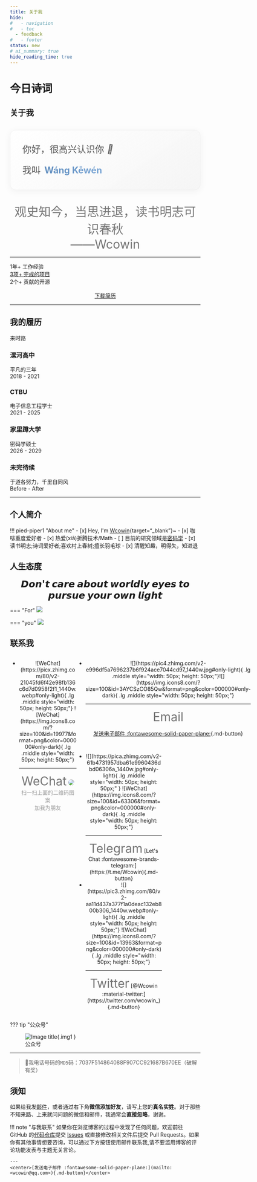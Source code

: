 ```yaml
---
title: 关于我
hide:
#   - navigation
#   - toc
  - feedback
#   - footer
status: new
# ai_summary: true
hide_reading_time: true
---
```


<script src="https://sdk.jinrishici.com/v2/browser/jinrishici.js" charset="utf-8"></script>

# <span id="jinrishici-sentence">今日诗词</span>

## 关于我

<div class="intro-container">
  <div class="intro-text">
    <span class="greeting">你好，很高兴认识你 <span class="wave">👋</span></span>
    <span class="name">我叫 <span class="highlight">Wáng Kēwén</span></span>
  </div>
</div>

<style>
.intro-container {
  background: linear-gradient(145deg, rgba(255,255,255,0.8) 0%, rgba(240,240,240,0.6) 100%);
  border-radius: 16px;
  padding: 2rem;
  margin: 2rem 0;
  box-shadow: 0 4px 20px rgba(0,0,0,0.05);
  border: 1px solid rgba(200,200,200,0.2);
  transition: all 0.3s ease;
}

.intro-container:hover {
  transform: translateY(-5px);
  box-shadow: 0 8px 25px rgba(0,0,0,0.1);
}

.intro-text {
  display: flex;
  flex-direction: column;
  gap: 1rem;
}

.greeting, .name {
  display: block;
  font-size: 1.5rem;
  line-height: 1.6;
  color: #555;
  /* font-family: 'LXGW WenKai', sans-serif; */
}

.highlight {
  background: linear-gradient(120deg, #608DBD 0%, #7BA7D7 100%);
  background-clip: text;
  -webkit-background-clip: text;
  color: transparent;
  font-weight: bold;
  padding: 0 0.2rem;
  position: relative;
}

.wave {
  display: inline-block;
  animation: wave 1.5s infinite;
  transform-origin: 70% 70%;
}

@keyframes wave {
  0% { transform: rotate(0deg); }
  10% { transform: rotate(14deg); }
  20% { transform: rotate(-8deg); }
  30% { transform: rotate(14deg); }
  40% { transform: rotate(-4deg); }
  50% { transform: rotate(10deg); }
  60% { transform: rotate(0deg); }
  100% { transform: rotate(0deg); }
}

/* 深色模式适配 */
[data-md-color-scheme="slate"] .intro-container {
  background: linear-gradient(145deg, rgba(31,33,40) 0%, rgba(31,33,40) 100%);
  border: 1px solid rgba(80,80,80,0.2);
}

[data-md-color-scheme="slate"] .greeting, 
[data-md-color-scheme="slate"] .name {
  color: #e0e0e0;
}

[data-md-color-scheme="slate"] .highlight {
  background: linear-gradient(120deg, #7BA7D7 0%, #A8C5E5 100%);
  background-clip: text;
  -webkit-background-clip: text;
}

/* 移动端适配 */
@media (max-width: 768px) {
  .intro-container {
    padding: 1.5rem;
    margin: 1.5rem 0;
  }
  
  .greeting, .name {
    font-size: 1.3rem;
  }
}
</style>

<!-- <div class="flip-container">
<div class="image-container">
    <img src="https://pic4.zhimg.com/v2-a0456a5f527c1923f096759f2926012f_1440w.jpg" alt="Back Image">
    <img src="https://picx.zhimg.com/v2-fb22186d2490043435a72876950492f5_1440w.jpg" alt="Front Image">
</div>
</div>
<style>
    .flip-container {
    position: relative;
    width: 280px;
    height: 280px;
    margin: 10px auto;
    display: flex;
    align-items: flex-start;
    /* 对齐顶部 */
    justify-content: flex-end;
    /* 将文字放置右上角 */
    }
    .image-container {
        position: relative;
        position: relative;
        width: 280px;
        height: 280px;
    }
    .image-container img {
        position: absolute;
        top: 0;
        left: 0;
        width: 100%;
        height: 100%;
        object-fit: cover;    /* 图片填满容器 */
        border-radius: 50%;
        border: 4px solid #ffffff; /* 白色边框 */
        box-shadow: 0 8px 24px rgba(14, 30, 37, 0.15); /* 阴影 */
        backface-visibility: hidden; /* 隐藏背面 */
        transition: transform 0.6s ease-in-out; /* 仅对transform过渡 */
    }
    .image-container img:first-child {
        z-index: 1;
        backface-visibility: hidden;
    }
    .image-container img:last-child {
        z-index: 0;
        transform: rotateY(180deg);
        backface-visibility: hidden;
    }
    .image-container:hover img:first-child {
        transform: rotateY(180deg);
        z-index: 2;
    }
    .image-container:hover img:last-child {
        transform: rotateY(0deg);
        z-index: 3;
    }
</style> -->


<center><font size=6 color= #757575>
观史知今，当思进退，读书明志可识春秋  
<br>
——Wcowin </font></center>

<!-- <center>
  <img src="https://picx.zhimg.com/v2-fb22186d2490043435a72876950492f5_1440w.jpg" 
       style="width: 270px; border-radius: 50%; display: block; margin: 0 auto;">
</center> -->



<!-- <center>
  <img src="https://picx.zhimg.com/v2-fb22186d2490043435a72876950492f5_1440w.jpg" 
       style="width: 270px; border-radius: 50%; display: block; margin: 0 auto;">
</center> -->


<!-- <center>  

![](https://picx.zhimg.com/v2-fb22186d2490043435a72876950492f5_1440w.jpg#only-light){style="width: 270px; border-radius: 50%;"}  

![](https://pic4.zhimg.com/v2-a0456a5f527c1923f096759f2926012f_1440w.jpg#only-dark){style="width: 270px; border-radius: 50%;"}

</center> -->

  <!-- <p style="text-align: center; font-size: 35px; "><strong>A college student in Chongqing</strong></p>  -->

<!-- <center><font size=6rem color= #757575>
观史知今，当思进退，读书明志，可识春秋 
     
  ——Wcowin </font></center>   -->

---

<div class="about__info">
    <div>
        <span class="about__info-title">1年+</span>
        <span class="about__info-name">工作经验</span>
    </div>
    <div>
        <a href="https://github.com/Wcowin" target="_blank">
            <span class="about__info-title">3项+</span>
            <span class="about__info-name">完成的项目</span>
        </a>
    </div>
    <div>
        <span class="about__info-title">2个+</span>
        <span class="about__info-name">贡献的开源</span>
    </div>




</div>
<br>
<center>
<a href="/assets/个人简历.pdf" target="_blank" class="md-button">下载简历</a>
</center>


<!-- [下载简历 :fontawesome-solid-download:](个人简历2.pdf){.md-button target="_blank"} -->



<!-- <div class="card2 file-block" markdown="1">
<div class="file-icon"><img src="https://pic4.zhimg.com/80/v2-98f918276ecbc6d549fa6a5d1238e713_1440w.webp" style="height: 3em;"></div>
<div class="file-body">
<div class="file-title">个人简历</div>
<div class="file-meta">2025-02-14</div>
</div>
<a class="down-button" target="_blank" href="../个人简历.pdf" markdown="1">:fontawesome-solid-download: 下载</a>
</div> -->

---
## 我的履历

<script src="https://code.iconify.design/iconify-icon/1.0.7/iconify-icon.min.js"></script>
<!-- <link rel="stylesheet" href="sty/portfolio.css"> -->
<link rel="stylesheet" href="https://cdn.jsdelivr.net/gh/Wcowin/Wcowin.github.io@main/docs/about/sty/portfolio.css">
<div class="qualification__tabs">
    <div class="qualification__button qualification__active" data-target='#education'>
        <iconify-icon icon="fluent:hat-graduation-12-regular" class="qualification__icon"></iconify-icon>
        来时路
    </div>
</div>
<div class="qualification__data">
    <div>
        <h3 class="qualification__title">漯河高中</h3>
        <span class="qualification__subtitle">平凡的三年</span>
        <div class="qualification__calendar">
            <iconify-icon icon="tabler:calendar" aria-hidden="true"></iconify-icon>
            <span>2018 - 2021</span>
        </div>
    </div>
    <div>
        <span class="qualification__rounder"></span>
        <span class="qualification__line"></span>
    </div>
</div>
<div class="qualification__data">
    <div></div>
    <div>
        <span class="qualification__rounder"></span>
        <span class="qualification__line"></span>
    </div>
    <div>
        <h3 class="qualification__title">CTBU</h3>
        <span class="qualification__subtitle">电子信息工程学士</span>
        <div class="qualification__calendar">
            <iconify-icon icon="tabler:calendar" aria-hidden="true"></iconify-icon>
            <span>2021 - 2025</span>
        </div>
    </div>
</div>
<div class="qualification__data">
    <div>
        <h3 class="qualification__title">家里蹲大学</h3>
        <span class="qualification__subtitle">密码学硕士</span>
        <div class="qualification__calendar">
            <iconify-icon icon="tabler:calendar" aria-hidden="true"></iconify-icon>
            <span>2026 - 2029</span>
        </div>
    </div>
    <div>
        <span class="qualification__rounder"></span>
        <span class="qualification__line"></span>
    </div>
</div>
<div class="qualification__data">
    <div></div>
    <div>
        <span class="qualification__rounder"></span>
        <span class="qualification__line"></span>
    </div>
    <div>
        <h3 class="qualification__title">未完待续</h3>
        <span class="qualification__subtitle">于道各努力，千里自同风</span>
        <div class="qualification__calendar">
            <iconify-icon icon="tabler:calendar" aria-hidden="true"></iconify-icon>
            <span>Before - After</span>
        </div>
    </div>
</div>

<HR style="FILTER: progid:DXImageTransform.Microsoft.Shadow(color:#608DBD,direction:145,strength:15)" width="100%" color=#608DBD SIZE=1>



## 个人简介

!!! pied-piper1 "About me"
    - [x] Hey, I'm [Wcowin](https://wcowin.work/VitePress/){target=“_blank”}~
    - [x] 咖啡重度爱好者 
    - [x] 热爱(xiā)折腾技术/Math
    - [ ] 目前的研究领域是[密码学](../blog/Cryptography/index.md)
    - [x] 读书明志;诗词爱好者;喜欢村上春树;擅长羽毛球
    - [x] 清醒知趣，明得失，知进退 

## 人生态度

<p style="text-align: center; font-size: 25px; margin: 0px;"><strong>𝘿𝙤𝙣'𝙩 𝙘𝙖𝙧𝙚 𝙖𝙗𝙤𝙪𝙩 𝙬𝙤𝙧𝙡𝙙𝙡𝙮 𝙚𝙮𝙚𝙨 𝙩𝙤 𝙥𝙪𝙧𝙨𝙪𝙚 𝙮𝙤𝙪𝙧 𝙤𝙬𝙣 𝙡𝙞𝙜𝙝𝙩</strong></p>


=== "For"
    <img class="img1" src="https://pic1.zhimg.com/80/v2-8030915c744322fb1e3a6ec0b8fed24c_1440w.webp">

=== "you"
    <img class="img1" src="https://pic2.zhimg.com/80/v2-6cf497fc08da090bd53e4a5dc962d9d9_1440w.webp">

## 联系我

<head>
  <style>
    @media (min-width: 768px) {
      .mobile-only {
        display: none;
      }
    }
  </style>
</head>
<body>
  <a href="https://pic3.zhimg.com/80/v2-5ef3dde831c9d0a41fe35fabb0cb8784_1440w.webp" target="_blank" class="mobile-only">
   <center>
    <img class="img1" src="https://pic3.zhimg.com/80/v2-5ef3dde831c9d0a41fe35fabb0cb8784_1440w.webp" style="width: 450px; height: auto;">
      <div style="color:orange; 
      color: #999;
      padding: 2px;">我的Wechat</div>
    </center>  
  </a>  

  <a href="https://t.me/wecowin" target="_blank" class="mobile-only">
   <center>
    <img class="img1" src="https://pica.zhimg.com/80/v2-d5876bc0c8c756ecbba8ff410ed29c14_1440w.webp" style="width: 450px; height: auto;">
      <div style="color:orange; 
      color: #999;
      padding: 2px;">我的TG</div>
    </center>  
  </a>
</body>

<style>
@media (max-width: 768px) { /* 移动端隐藏 */
  .desktop-only {
    display: none !important;
  }
}
</style>

<div class="grid desktop-only" style="display: grid;grid-template-columns: 35% 65%" markdown>
<div class="grid cards" markdown>

-   <center>![WeChat](https://picx.zhimg.com/80/v2-21045fd6f42e98fb136c6d7d0958f2f1_1440w.webp#only-light){ .lg .middle style="width: 50px; height: 50px;"} ![WeChat](https://img.icons8.com/?size=100&id=19977&format=png&color=000000#only-dark){ .lg .middle style="width: 50px; height: 50px;"}</center>

    ---    
      
    <center><font  color= #757575 size=6>WeChat</font>  
    <img src="https://picx.zhimg.com/80/v2-540df18f16032fbe114dd960da21b467_1440w.webp" style="width: auto; height: auto; border-radius: 25px;">
    <font color= #999 >扫一扫上面的二维码图案<br>
    加我为朋友</font></center>

</div>

<div class="grid cards" style="display: grid; grid-template-columns: 1fr;" markdown>



-   <center>![](https://pic4.zhimg.com/v2-e996df5a7696237b6f924ace7044cd97_1440w.jpg#only-light){ .lg .middle style="width: 50px; height: 50px;"}![](https://img.icons8.com/?size=100&id=3AYCSzCO85Qw&format=png&color=000000#only-dark){ .lg .middle style="width: 50px; height: 50px;"} </center>

    ---

    <center><font  color= #757575 size=6>Email</font>

    [发送电子邮件 :fontawesome-solid-paper-plane:](mailto:<wcowin@qq.com>){.md-button}</center>

<div class="grid cards" style="display:grid; grid-template-columns: 49% 49% !important;" markdown>


-   <center>![](https://pica.zhimg.com/v2-61b4731957dba61e9960436dbd06306a_1440w.jpg#only-light){ .lg .middle style="width: 50px; height: 50px;" } ![WeChat](https://img.icons8.com/?size=100&id=63306&format=png&color=000000#only-dark){ .lg .middle style="width: 50px; height: 50px;"}</center>

    ---

    <center><font  color= #757575 size=6>Telegram</font>
    [Let's Chat :fontawesome-brands-telegram:](https://t.me/Wcowin){.md-button} </center>

-   <center>![](https://pic3.zhimg.com/80/v2-aa11d437a377f1a0deac132eb800b306_1440w.webp#only-light){ .lg .middle style="width: 50px; height: 50px;"} ![WeChat](https://img.icons8.com/?size=100&id=13963&format=png&color=000000#only-dark){ .lg .middle style="width: 50px; height: 50px;"}</center>

    ---    
      
    <center><font  color= #757575 size=6>Twitter</font>  
    [@Wcowin :material-twitter:](https://twitter.com/wcowin_){.md-button}</center>

</div>
</div>
</div>


<!-- ## 联系我

=== "微信"
    <center>
    <img src="https://picx.zhimg.com/80/v2-540df18f16032fbe114dd960da21b467_1440w.webp" style="width: 300px; height: auto;">
    <br>
    扫一扫上面的二维码图案，加我为朋友
    </center>

=== "邮箱"
    <center>
    <a href="mailto:wangkewen821@gmail.com" class="md-button">
        :fontawesome-solid-paper-plane: 发送电子邮件
    </a>
    </center>

=== "社交"
    <center>
    <a href="https://t.me/Wcowin" class="md-button">
        :fontawesome-brands-telegram: Telegram
    </a>
    &nbsp;&nbsp;
    <a href="https://twitter.com/wcowin_" class="md-button">
        :fontawesome-brands-twitter: Twitter
    </a>
    </center> -->


??? tip "公众号"
    <figure markdown >
    ![Image title](https://s1.imagehub.cc/images/2025/01/04/ac7fda1814bb1e18714f9dd9f5d87636.png){.img1 }
    <figcaption>公众号</figcaption>
    </figure>

---  

> 💬我电话号码的`MD5`码：7037F514864088F907CC921687B670EE（破解有奖） 


## 须知  

如果给我发[邮件](mailto:<wangkewen821@gmail.com>)，或者通过右下角**微信添加好友**，请写上您的**真名实姓**。对于那些不知来路、上来就问问题的微信和邮件，我通常会**直接忽略**，谢谢。 


!!! note "与我联系"
    如果你在浏览博客的过程中发现了任何问题，欢迎前往 GitHub 的[代码仓库](https://github.com/Wcowin/Wcowin.github.io)提交 [Issues](https://github.com/Wcowin/Wcowin.github.io/issues) 或直接修改相关文件后提交 Pull Requests。如果你有其他事情想要咨询，可以通过下方按钮使用邮件联系我,请不要滥用博客的评论功能发表与主题无关言论。

    ---  
    <center>[发送电子邮件 :fontawesome-solid-paper-plane:](mailto:<wcowin@qq.com>){.md-button}</center>



<!-- 我的电话号码`SHA256`码：DEF633030D31F7ABE6213EE5B5EFDF0E4ADDFDA121695325660D82F15ED22946 -->


<!-- <chat-bot platform_id="d19a99ed-b684-4d64-8c70-7663d974af17" user_id="325b3ae2-0317-4c5f-9f9b-c4ce0e51e36b" chatbot_id="8eedef48-41ef-4f78-97d9-71e8197a452d"><a href="https://www.chatsimple.ai/?utm_source=widget&utm_medium=referral">[chatbot]</a></chat-bot><script src="https://cdn.chatsimple.ai/chat-bot-loader.js" defer></script> -->

<!-- <script src="//code.tidio.co/6jmawe9m5wy4ahvlhub2riyrnujz7xxi.js" async></script> -->
